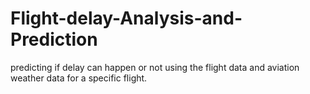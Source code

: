 # Flight-delay-Analysis-and-Prediction
 predicting if delay can happen or not  using the flight data and aviation weather data for a specific flight.

